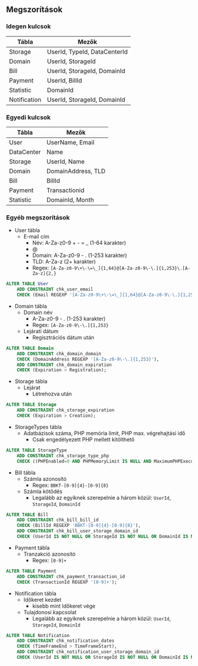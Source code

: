 ## Megszorítások

### Idegen kulcsok

| Tábla        | Mezők                        |
| ------------ | ---------------------------- |
| Storage      | UserId, TypeId, DataCenterId |
| Domain       | UserId, StorageId            |
| Bill         | UserId, StorageId, DomainId  |
| Payment      | UserId, BillId               |
| Statistic    | DomainId                     |
| Notification | UserId, StorageId, DomainId  |

### Egyedi kulcsok

| Tábla      | Mezők              |
| ---------- | ------------------ |
| User       | UserName, Email    |
| DataCenter | Name               |
| Storage    | UserId, Name       |
| Domain     | DomainAddress, TLD |
| Bill       | BillId             |
| Payment    | Transactionid      |
| Statistic  | DomainId, Month    |

<div class="page-break"></div>

### Egyéb megszorítások

- User tábla
  - E-mail cím
    - Név: A-Za-z0-9 + - = \_ (1-64 karakter)
    - @
    - Domain: A-Za-z0-9 - . (1-253 karakter)
    - TLD: A-Za-z (2+ karakter)
    - Regex: `[A-Za-z0-9\+\-\=\_]{1,64}@[A-Za-z0-9\-\.]{1,253}\.[A-Za-z]{2,}`

```sql
ALTER TABLE User
    ADD CONSTRAINT chk_user_email
    CHECK (Email REGEXP '[A-Za-z0-9\+\-\=\_]{1,64}@[A-Za-z0-9\-\.]{1,253}\.[A-Za-z]{2,}');
```

- Domain tábla
  - Domain név
    - A-Za-z0-9 - . (1-253 karakter)
    - Regex: `[A-Za-z0-9\-\.]{1,253}`
  - Lejárati dátum
    - Regisztrációs dátum után

```sql
ALTER TABLE Domain
    ADD CONSTRAINT chk_domain_domain
    CHECK (DomainAddress REGEXP '[A-Za-z0-9\-\.]{1,253}'),
    ADD CONSTRAINT chk_domain_expiration
    CHECK (Expiration > Registration);
```

- Storage tábla
  - Lejárat
    - Létrehozva után

```sql
ALTER TABLE Storage
    ADD CONSTRAINT chk_storage_expiration
    CHECK (Expiration > Creation);
```

- StorageTypes tábla
  - Adatbázisok száma, PHP memória limit, PHP max. végrehajtási idő
    - Csak engedélyezett PHP mellett kitölthető

```sql
ALTER TABLE StorageType
    ADD CONSTRAINT chk_storage_type_php
    CHECK ((PHPEnabled=0 AND PHPMemoryLimit IS NULL AND MaximumPHPExecutionTime IS NULL AND MaximumDatabaseNumber IS NULL) OR PHPEnabled=1);
```

- Bill tábla
  - Számla azonosító
    - Regex: `BBKT-[0-9]{4}-[0-9]{8}`
  - Számla kötődés
    - Legalább az egyiknek szerepelnie a három közül: `UserId`, `StorageId`, `DomainId`

```sql
ALTER TABLE Bill
    ADD CONSTRAINT chk_bill_bill_id
    CHECK (BillId REGEXP 'BBKT-[0-9]{4}-[0-9]{8}'),
    ADD CONSTRAINT chk_bill_user_storage_domain_id
    CHECK (UserId IS NOT NULL OR StorageId IS NOT NULL OR DomainId IS NOT NULL);
```

- Payment tábla
  - Tranzakció azonosító
    - Regex: `[0-9]+`

```sql
ALTER TABLE Payment
    ADD CONSTRAINT chk_payment_transaction_id
    CHECK (TransactionId REGEXP '[0-9]+');
```

- Notification tábla
  - Időkeret kezdet
    - kisebb mint Időkeret vége
  - Tulajdonosi kapcsolat
    - Legalább az egyiknek szerepelnie a három közül: `UserId`, `StorageId`, `DomainId`

```sql
ALTER TABLE Notification
    ADD CONSTRAINT chk_notification_dates
    CHECK (TimeFrameEnd > TimeFrameStart),
    ADD CONSTRAINT chk_notification_user_storage_domain_id
    CHECK (UserId IS NOT NULL OR StorageId IS NOT NULL OR DomainId IS NOT NULL);
```

<div class="page-break"></div>
